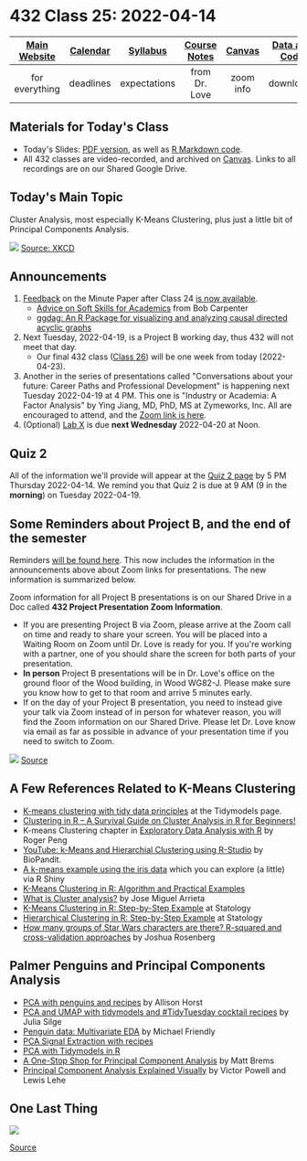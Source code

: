 # 432 Class 25: 2022-04-14

[Main Website](https://thomaselove.github.io/432/) | [Calendar](https://thomaselove.github.io/432/calendar.html) | [Syllabus](https://thomaselove.github.io/432-2022-syllabus/) | [Course Notes](https://thomaselove.github.io/432-notes/) | [Canvas](https://canvas.case.edu) | [Data and Code](https://github.com/THOMASELOVE/432-data) | [Sources](https://github.com/THOMASELOVE/432-2022/tree/main/references) | [Contact Us](https://thomaselove.github.io/432/contact.html)
:-----------: | :--------------: | :----------: | :---------: | :-------------: | :-----------: | :------------: | :-------------:
for everything | deadlines | expectations | from Dr. Love | zoom info | downloads | read/watch | need help?

## Materials for Today's Class

- Today's Slides: [PDF version](https://github.com/THOMASELOVE/432-2022/blob/main/classes/class25/432_2022_slides25.pdf), as well as [R Markdown code](https://github.com/THOMASELOVE/432-2022/blob/main/classes/class25/432_2022_slides25.Rmd). 
- All 432 classes are video-recorded, and archived on [Canvas](https://canvas.case.edu). Links to all recordings are on our Shared Google Drive.

## Today's Main Topic

Cluster Analysis, most especially K-Means Clustering, plus just a little bit of Principal Components Analysis.

![](https://imgs.xkcd.com/comics/machine_learning.png) [Source: XKCD](https://xkcd.com/1838)

## Announcements

1. [Feedback](https://bit.ly/432-2022-min-24-feedback) on the Minute Paper after Class 24 [is now available](https://bit.ly/432-2022-min-24-feedback).
    - [Advice on Soft Skills for Academics](https://statmodeling.stat.columbia.edu/2018/07/25/advice-soft-skills-academics/) from Bob Carpenter
    - [ggdag: An R Package for visualizing and analyzing causal directed acyclic graphs](https://ggdag.malco.io/index.html)
2. Next Tuesday, 2022-04-19, is a Project B working day, thus 432 will not meet that day. 
    - Our final 432 class ([Class 26](https://github.com/THOMASELOVE/432-2022/tree/main/classes/class26)) will be one week from today (2022-04-23).
3. Another in the series of presentations called "Conversations about your future: Career Paths and Professional Development" is happening next Tuesday 2022-04-19 at 4 PM. This one is "Industry or Academia: A Factor Analysis" by Ying Jiang, MD, PhD, MS at Zymeworks, Inc. All are encouraged to attend, and the [Zoom link is here](https://cwru.zoom.us/j/93836688830?pwd=V1dMN3RvS3EzekVBNzhKVGQ0b0hxdz09).
4. (Optional) [Lab X](https://github.com/THOMASELOVE/432-2022/tree/main/labs/labX) is due **next Wednesday** 2022-04-20 at Noon.

## Quiz 2

All of the information we'll provide will appear at the [Quiz 2 page](https://github.com/THOMASELOVE/432-2022/tree/main/quiz/quiz2) by 5 PM Thursday 2022-04-14. We remind you that Quiz 2 is due at 9 AM (9 in the **morning**) on Tuesday 2022-04-19.

## Some Reminders about Project B, and the end of the semester

Reminders [will be found here](https://github.com/THOMASELOVE/432-2022/blob/main/projectB/reminders.md). This now includes the information in the announcements above about Zoom links for presentations. The new information is summarized below.

Zoom information for all Project B presentations is on our Shared Drive in a Doc called **432 Project Presentation Zoom Information**. 

- If you are presenting Project B via Zoom, please arrive at the Zoom call on time and ready to share your screen. You will be placed into a Waiting Room on Zoom until Dr. Love is ready for you. If you're working with a partner, one of you should share the screen for both parts of your presentation. 
- **In person** Project B presentations will be in Dr. Love's office on the ground floor of the Wood building, in Wood WG82-J. Please make sure you know how to get to that room and arrive 5 minutes early. 
- If on the day of your Project B presentation, you need to instead give your talk via Zoom instead of in person for whatever reason, you will find the Zoom information on our Shared Drive. Please let Dr. Love know via email as far as possible in advance of your presentation time if you need to switch to Zoom.

![](https://github.com/THOMASELOVE/432-2022/blob/main/classes/class25/figures/radcliffe.png) [Source](http://scientificmarketer.com/2007/02/clustering-considered-harmful-i-outline.html)

## A Few References Related to K-Means Clustering

- [K-means clustering with tidy data principles](https://www.tidymodels.org/learn/statistics/k-means/) at the Tidymodels page.
- [Clustering in R – A Survival Guide on Cluster Analysis in R for Beginners!](https://data-flair.training/blogs/clustering-in-r-tutorial/)
- K-means Clustering chapter in [Exploratory Data Analysis with R](https://bookdown.org/rdpeng/exdata/k-means-clustering.html) by Roger Peng
- [YouTube: k-Means and Hierarchial Clustering using R-Studio](https://www.youtube.com/watch?v=tkAJT8gWBSY) by BioPandit.
- [A k-means example using the iris data](https://shiny.rstudio.com/gallery/kmeans-example.html) which you can explore (a little) via R Shiny
- [K-Means Clustering in R: Algorithm and Practical Examples](https://www.datanovia.com/en/lessons/k-means-clustering-in-r-algorith-and-practical-examples/)
- [What is Cluster analysis?](https://datascience.com.co/what-is-cluster-analysis-336362f15ed0) by Jose Miguel Arrieta
- [K-Means Clustering in R: Step-by-Step Example](https://www.statology.org/k-means-clustering-in-r/) at Statology
- [Hierarchical Clustering in R: Step-by-Step Example](https://www.statology.org/hierarchical-clustering-in-r/) at Statology
- [How many groups of Star Wars characters are there? R-squared and cross-validation approaches](https://joshuamrosenberg.com/posts/how-many-groups-of-star-wars-characters-are-there-r-squared-and-cross-validation-approaches/) by Joshua Rosenberg

## Palmer Penguins and Principal Components Analysis

- [PCA with penguins and recipes](https://allisonhorst.github.io/palmerpenguins/articles/pca.html) by Allison Horst
- [PCA and UMAP with tidymodels and #TidyTuesday cocktail recipes](https://juliasilge.com/blog/cocktail-recipes-umap/) by Julia Silge
- [Penguin data: Multivariate EDA](https://rpubs.com/friendly/penguin-biplots) by Michael Friendly
- [PCA Signal Extraction with recipes](https://recipes.tidymodels.org/reference/step_pca.html)
- [PCA with Tidymodels in R](https://cmdlinetips.com/2020/06/pca-with-tidymodels-in-r/)
- [A One-Stop Shop for Principal Component Analysis](https://towardsdatascience.com/a-one-stop-shop-for-principal-component-analysis-5582fb7e0a9c) by Matt Brems
- [Principal Component Analysis Explained Visually](https://setosa.io/ev/principal-component-analysis/) by Victor Powell and Lewis Lehe

## One Last Thing

![](https://github.com/THOMASELOVE/432-2022/blob/main/classes/class25/figures/supreme.PNG)

[Source](https://twitter.com/DataSciFact/status/1513581419590733827)
